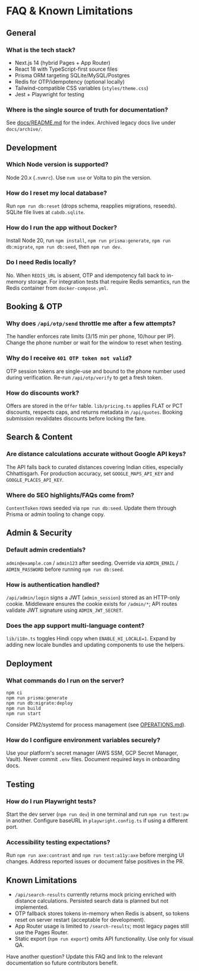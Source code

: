 # FAQ & Known Limitations

## General

### What is the tech stack?
- Next.js 14 (hybrid Pages + App Router)
- React 18 with TypeScript-first source files
- Prisma ORM targeting SQLite/MySQL/Postgres
- Redis for OTP/idempotency (optional locally)
- Tailwind-compatible CSS variables (`styles/theme.css`)
- Jest + Playwright for testing

### Where is the single source of truth for documentation?
See [docs/README.md](README.md) for the index. Archived legacy docs live under `docs/archive/`.

## Development

### Which Node version is supported?
Node 20.x (`.nvmrc`). Use `nvm use` or Volta to pin the version.

### How do I reset my local database?
Run `npm run db:reset` (drops schema, reapplies migrations, reseeds). SQLite file lives at `cabdb.sqlite`.

### How do I run the app without Docker?
Install Node 20, run `npm install`, `npm run prisma:generate`, `npm run db:migrate`, `npm run db:seed`, then `npm run dev`.

### Do I need Redis locally?
No. When `REDIS_URL` is absent, OTP and idempotency fall back to in-memory storage. For integration tests that require Redis semantics, run the Redis container from `docker-compose.yml`.

## Booking & OTP

### Why does `/api/otp/send` throttle me after a few attempts?
The handler enforces rate limits (3/15 min per phone, 10/hour per IP). Change the phone number or wait for the window to reset when testing.

### Why do I receive `401 OTP token not valid`?
OTP session tokens are single-use and bound to the phone number used during verification. Re-run `/api/otp/verify` to get a fresh token.

### How do discounts work?
Offers are stored in the `Offer` table. `lib/pricing.ts` applies FLAT or PCT discounts, respects caps, and returns metadata in `/api/quotes`. Booking submission revalidates discounts before locking the fare.

## Search & Content

### Are distance calculations accurate without Google API keys?
The API falls back to curated distances covering Indian cities, especially Chhattisgarh. For production accuracy, set `GOOGLE_MAPS_API_KEY` and `GOOGLE_PLACES_API_KEY`.

### Where do SEO highlights/FAQs come from?
`ContentToken` rows seeded via `npm run db:seed`. Update them through Prisma or admin tooling to change copy.

## Admin & Security

### Default admin credentials?
`admin@example.com` / `admin123` after seeding. Override via `ADMIN_EMAIL` / `ADMIN_PASSWORD` before running `npm run db:seed`.

### How is authentication handled?
`/api/admin/login` signs a JWT (`admin_session`) stored as an HTTP-only cookie. Middleware ensures the cookie exists for `/admin/*`; API routes validate JWT signature using `ADMIN_JWT_SECRET`.

### Does the app support multi-language content?
`lib/i18n.ts` toggles Hindi copy when `ENABLE_HI_LOCALE=1`. Expand by adding new locale bundles and updating components to use the helpers.

## Deployment

### What commands do I run on the server?
```
npm ci
npm run prisma:generate
npm run db:migrate:deploy
npm run build
npm run start
```
Consider PM2/systemd for process management (see [OPERATIONS.md](OPERATIONS.md)).

### How do I configure environment variables securely?
Use your platform's secret manager (AWS SSM, GCP Secret Manager, Vault). Never commit `.env` files. Document required keys in onboarding docs.

## Testing

### How do I run Playwright tests?
Start the dev server (`npm run dev`) in one terminal and run `npm run test:pw` in another. Configure baseURL in `playwright.config.ts` if using a different port.

### Accessibility testing expectations?
Run `npm run axe:contrast` and `npm run test:a11y:axe` before merging UI changes. Address reported issues or document false positives in the PR.

## Known Limitations

- `/api/search-results` currently returns mock pricing enriched with distance calculations. Persisted search data is planned but not implemented.
- OTP fallback stores tokens in-memory when Redis is absent, so tokens reset on server restart (acceptable for development).
- App Router usage is limited to `/search-results`; most legacy pages still use the Pages Router.
- Static export (`npm run export`) omits API functionality. Use only for visual QA.

Have another question? Update this FAQ and link to the relevant documentation so future contributors benefit.
